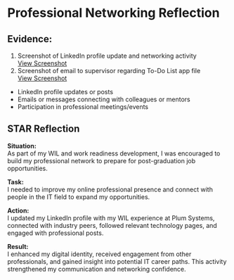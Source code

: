 # Professional Networking Reflection

## Evidence:
1. Screenshot of LinkedIn profile update and networking activity  
[View Screenshot](../evidence/professional_networking/linkedin_profile_screenshot.png)
2. Screenshot of email to supervisor regarding To-Do List app file  
[View Screenshot](../evidence/professional_networking/todo_app_email.png)

- LinkedIn profile updates or posts
- Emails or messages connecting with colleagues or mentors
- Participation in professional meetings/events

## STAR Reflection

**Situation:**  
As part of my WIL and work readiness development, I was encouraged to build my professional network to prepare for post-graduation job opportunities.

**Task:**  
I needed to improve my online professional presence and connect with people in the IT field to expand my opportunities.

**Action:**  
I updated my LinkedIn profile with my WIL experience at Plum Systems, connected with industry peers, followed relevant technology pages, and engaged with professional posts.

**Result:**  
I enhanced my digital identity, received engagement from other professionals, and gained insight into potential IT career paths. This activity strengthened my communication and networking confidence.
